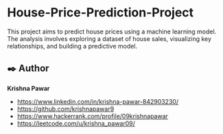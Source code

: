 # House-Price-Prediction-Project

This project aims to predict house prices using a machine learning model. The analysis involves exploring a dataset of house sales, visualizing key relationships, and building a predictive model.

## ✒️ Author

**Krishna Pawar**

  * https://www.linkedin.com/in/krishna-pawar-842903230/
  * https://github.com/krishnapawar9
  * https://www.hackerrank.com/profile/09krishnapawar
  * https://leetcode.com/u/krishna_pawar09/
